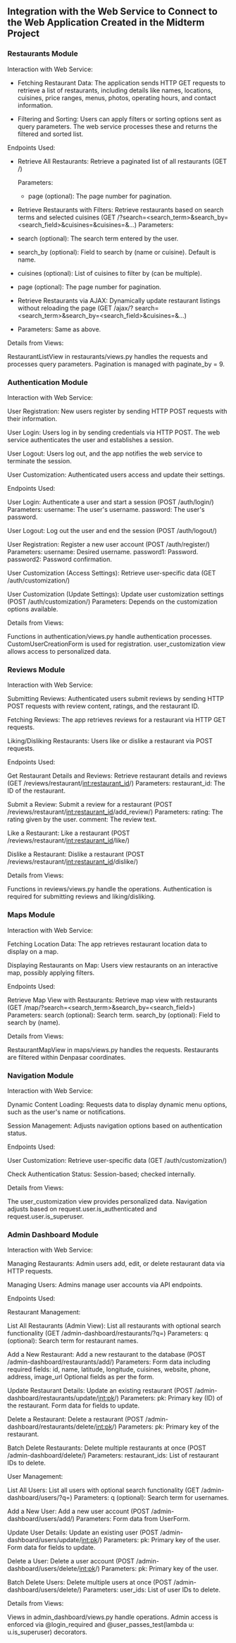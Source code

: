 ## Integration with the Web Service to Connect to the Web Application Created in the Midterm Project

### Restaurants Module

Interaction with Web Service:
- Fetching Restaurant Data: The application sends HTTP GET requests to retrieve a list of restaurants, including details like names, locations, cuisines, price ranges, menus, photos, operating hours, and contact information.

- Filtering and Sorting: Users can apply filters or sorting options sent as query parameters. The web service processes these and returns the filtered and sorted list.

Endpoints Used:

- Retrieve All Restaurants: Retrieve a paginated list of all restaurants (GET /)

  Parameters:
  - page (optional): The page number for pagination.

- Retrieve Restaurants with Filters: Retrieve restaurants based on search terms and selected cuisines (GET /?search=<search_term>&search_by=<search_field>&cuisines=<cuisine1>&cuisines=<cuisine2>&...)
Parameters:
- search (optional): The search term entered by the user.
- search_by (optional): Field to search by (name or cuisine). Default is name.
- cuisines (optional): List of cuisines to filter by (can be multiple).
- page (optional): The page number for pagination.

- Retrieve Restaurants via AJAX: Dynamically update restaurant listings without reloading the page (GET /ajax/?   search=<search_term>&search_by=<search_field>&cuisines=<cuisine1>&...)
- Parameters: Same as above.

Details from Views:

RestaurantListView in restaurants/views.py handles the requests and processes query parameters.
Pagination is managed with paginate_by = 9.

### Authentication Module

Interaction with Web Service:

User Registration: New users register by sending HTTP POST requests with their information.

User Login: Users log in by sending credentials via HTTP POST. The web service authenticates the user and establishes a session.

User Logout: Users log out, and the app notifies the web service to terminate the session.

User Customization: Authenticated users access and update their settings.

Endpoints Used:

User Login: Authenticate a user and start a session (POST /auth/login/)
Parameters:
username: The user's username.
password: The user's password.

User Logout: Log out the user and end the session (POST /auth/logout/)

User Registration: Register a new user account (POST /auth/register/)
Parameters:
username: Desired username.
password1: Password.
password2: Password confirmation.

User Customization (Access Settings): Retrieve user-specific data (GET /auth/customization/)

User Customization (Update Settings): Update user customization settings (POST /auth/customization/)
Parameters:
Depends on the customization options available.

Details from Views:

Functions in authentication/views.py handle authentication processes.
CustomUserCreationForm is used for registration.
user_customization view allows access to personalized data.

### Reviews Module

Interaction with Web Service:

Submitting Reviews: Authenticated users submit reviews by sending HTTP POST requests with review content, ratings, and the restaurant ID.

Fetching Reviews: The app retrieves reviews for a restaurant via HTTP GET requests.

Liking/Disliking Restaurants: Users like or dislike a restaurant via POST requests.

Endpoints Used:

Get Restaurant Details and Reviews: Retrieve restaurant details and reviews (GET /reviews/restaurant/<int:restaurant_id>/)
Parameters:
restaurant_id: The ID of the restaurant.

Submit a Review: Submit a review for a restaurant (POST /reviews/restaurant/<int:restaurant_id>/add_review/)
Parameters:
rating: The rating given by the user.
comment: The review text.

Like a Restaurant: Like a restaurant (POST /reviews/restaurant/<int:restaurant_id>/like/)

Dislike a Restaurant: Dislike a restaurant (POST /reviews/restaurant/<int:restaurant_id>/dislike/)

Details from Views:

Functions in reviews/views.py handle the operations.
Authentication is required for submitting reviews and liking/disliking.

### Maps Module

Interaction with Web Service:

Fetching Location Data: The app retrieves restaurant location data to display on a map.

Displaying Restaurants on Map: Users view restaurants on an interactive map, possibly applying filters.

Endpoints Used:

Retrieve Map View with Restaurants: Retrieve map view with restaurants (GET /map/?search=<search_term>&search_by=<search_field>)
Parameters:
search (optional): Search term.
search_by (optional): Field to search by (name).

Details from Views:

RestaurantMapView in maps/views.py handles the requests.
Restaurants are filtered within Denpasar coordinates.


### Navigation Module

Interaction with Web Service:

Dynamic Content Loading: Requests data to display dynamic menu options, such as the user's name or notifications.

Session Management: Adjusts navigation options based on authentication status.

Endpoints Used:

User Customization: Retrieve user-specific data (GET /auth/customization/)

Check Authentication Status: Session-based; checked internally.

Details from Views:

The user_customization view provides personalized data.
Navigation adjusts based on request.user.is_authenticated and request.user.is_superuser.

### Admin Dashboard Module

Interaction with Web Service:

Managing Restaurants: Admin users add, edit, or delete restaurant data via HTTP requests.

Managing Users: Admins manage user accounts via API endpoints.

Endpoints Used:

Restaurant Management:

List All Restaurants (Admin View): List all restaurants with optional search functionality (GET /admin-dashboard/restaurants/?q=<query>)
Parameters:
q (optional): Search term for restaurant names.

Add a New Restaurant: Add a new restaurant to the database (POST /admin-dashboard/restaurants/add/)
Parameters:
Form data including required fields:
id, name, latitude, longitude, cuisines, website, phone, address, image_url
Optional fields as per the form.

Update Restaurant Details: Update an existing restaurant (POST /admin-dashboard/restaurants/update/<int:pk>/)
Parameters:
pk: Primary key (ID) of the restaurant.
Form data for fields to update.

Delete a Restaurant: Delete a restaurant (POST /admin-dashboard/restaurants/delete/<int:pk>/)
Parameters:
pk: Primary key of the restaurant.

Batch Delete Restaurants: Delete multiple restaurants at once (POST /admin-dashboard/delete/)
Parameters:
restaurant_ids: List of restaurant IDs to delete.

User Management:

List All Users: List all users with optional search functionality (GET /admin-dashboard/users/?q=<query>)
Parameters:
q (optional): Search term for usernames.

Add a New User: Add a new user account (POST /admin-dashboard/users/add/)
Parameters:
Form data from UserForm.

Update User Details: Update an existing user (POST /admin-dashboard/users/update/<int:pk>/)
Parameters:
pk: Primary key of the user.
Form data for fields to update.

Delete a User: Delete a user account (POST /admin-dashboard/users/delete/<int:pk>/)
Parameters:
pk: Primary key of the user.

Batch Delete Users: Delete multiple users at once (POST /admin-dashboard/users/delete/)
Parameters:
user_ids: List of user IDs to delete.

Details from Views:

Views in admin_dashboard/views.py handle operations.
Admin access is enforced via @login_required and @user_passes_test(lambda u: u.is_superuser) decorators.
